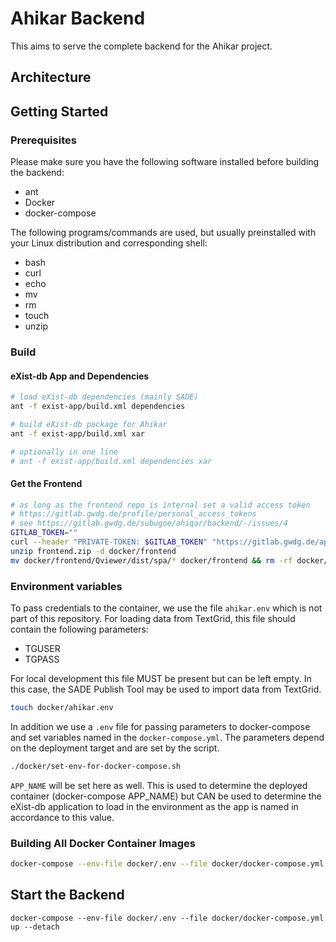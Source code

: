 # Ahikar Backend

This aims to serve the complete backend for the Ahikar project.

## Architecture

## Getting Started

### Prerequisites

Please make sure you have the following software installed before building the
backend:

* ant
* Docker
* docker-compose

The following programs/commands are used, but usually preinstalled with your Linux distribution and corresponding shell:
* bash
* curl
* echo
* mv
* rm
* touch
* unzip

### Build
#### eXist-db App and Dependencies
```bash
# load eXist-db dependencies (mainly SADE)
ant -f exist-app/build.xml dependencies

# build eXist-db package for Ahikar
ant -f exist-app/build.xml xar

# optionally in one line
# ant -f exist-app/build.xml dependencies xar
```

#### Get the Frontend
```bash
# as long as the frontend repo is internal set a valid access token
# https://gitlab.gwdg.de/profile/personal_access_tokens
# see https://gitlab.gwdg.de/subugoe/ahiqar/backend/-/issues/4
GITLAB_TOKEN=""
curl --header "PRIVATE-TOKEN: $GITLAB_TOKEN" "https://gitlab.gwdg.de/api/v4/projects/9882/jobs/artifacts/develop/download?job=build" --output frontend.zip
unzip frontend.zip -d docker/frontend
mv docker/frontend/Qviewer/dist/spa/* docker/frontend && rm -rf docker/frontend/Qviewer
```
### Environment variables
To pass credentials to the container, we use the file `ahikar.env` which is not part of this repository. For loading data from TextGrid, this file should contain the following parameters:
- TGUSER
- TGPASS

For local development this file MUST be present but can be left empty. In this case, the SADE Publish Tool may be used to import data from TextGrid.
```bash
touch docker/ahikar.env
```

In addition we use a `.env` file for passing parameters to docker-compose and set variables named in the `docker-compose.yml`. The parameters depend on the deployment target and are set by the script.
```bash
./docker/set-env-for-docker-compose.sh
```
`APP_NAME` will be set here as well. This is used to determine the deployed container (docker-compose APP_NAME) but CAN be used to determine the eXist-db application to load in the environment as the app is named in accordance to this value.

### Building All Docker Container Images
```bash
docker-compose --env-file docker/.env --file docker/docker-compose.yml build
```

## Start the Backend
```
docker-compose --env-file docker/.env --file docker/docker-compose.yml up --detach
```
